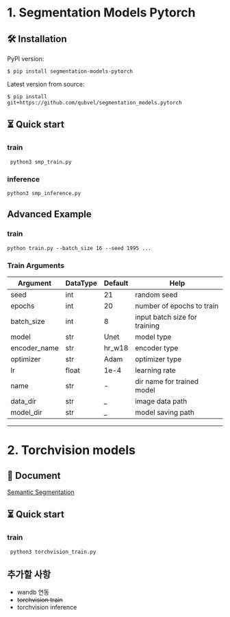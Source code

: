 # 1. Segmentation Models Pytorch
## 🛠 Installation
PyPI version:

```$ pip install segmentation-models-pytorch```

Latest version from source:

```$ pip install git+https://github.com/qubvel/segmentation_models.pytorch```

## ⏳ Quick start
### train
``` python3 smp_train.py```

### inference
```python3 smp_inference.py```

## Advanced Example
### train
```python train.py --batch_size 16 --seed 1995 ...```
### Train Arguments
|Argument|DataType|Default|Help|
|---|---|---|---|
| seed            | int         | 21             | random seed                   |
| epochs          | int         | 20               | number of epochs to train     |
| batch_size      | int         | 8             | input batch size for training |
| model           | str         | Unet  | model type                    |
| encoder_name    | str         | hr_w18  | encoder type                    |
| optimizer       | str         | Adam              | optimizer type                |
| lr              | float       | 1e-4             | learning rate                 |
| name            | str         | -     | dir name for trained model    |
| data_dir        | str         | _                | image data path               |
| model_dir       | str         | _                | model saving path             |

---

# 2. Torchvision models
## 📑 Document
[Semantic Segmentation](https://pytorch.org/vision/stable/models.html#semantic-segmentation)

## ⏳ Quick start
### train
``` python3 torchvision_train.py```

## 추가할 사항
+ wandb 연동
+ ~~torchvision train~~  
+ torchvision inference
